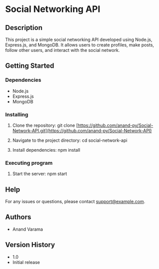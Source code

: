 # Social Networking API

## Description

This project is a simple social networking API developed using Node.js, Express.js, and MongoDB. It allows users to create profiles, make posts, follow other users, and interact with the social network.

## Getting Started

### Dependencies

- Node.js
- Express.js
- MongoDB

### Installing

1. Clone the repository:
git clone [https://github.com/anand-py/Social-Network-API.git](https://github.com/anand-py/Social-Network-API)
 
2. Navigate to the project directory:
cd social-network-api


3. Install dependencies:
npm install


### Executing program

1. Start the server:
npm start


## Help

For any issues or questions, please contact [support@example.com](mailto:aanand.py@gmail.com).

## Authors

- Anand Varama

## Version History

- 1.0
- Initial release




